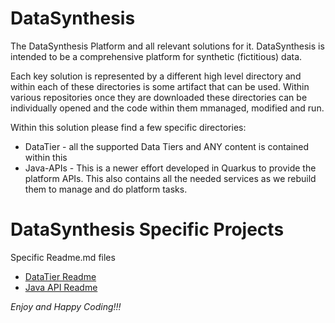 # DataSynthesis
The DataSynthesis Platform and all relevant solutions for it. DataSynthesis is intended to be a comprehensive platform for synthetic 
(fictitious) data. 

Each key solution is represented by a different high level directory and within
each of these directories is some artifact that can be used. Within
various repositories once they are downloaded these directories can be
individually opened and the code within them mmanaged, modified and run.

Within this solution please find a few specific directories:

* DataTier - all the supported Data Tiers and ANY content is contained within this
* Java-APIs - This is a newer effort developed in Quarkus to provide the platform APIs. This also contains all the needed services as we rebuild them to manage and do platform tasks.

# DataSynthesis Specific Projects
Specific Readme.md files

* [DataTier Readme](https://github.com/RedHat-Healthcare/DataSynthesis/blob/master/DataTier/README.md)
* [Java API Readme](https://github.com/RedHat-Healthcare/DataSynthesis/tree/master/Java-APIs)

*Enjoy and Happy Coding!!!*
